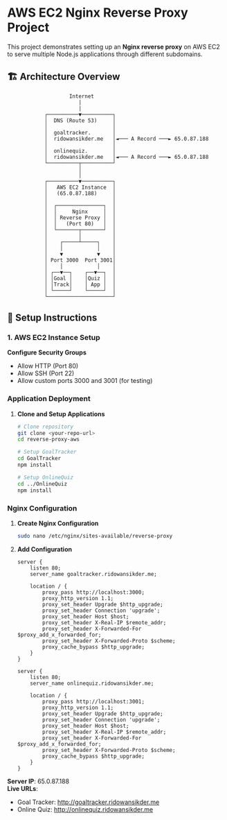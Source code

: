 # AWS EC2 Nginx Reverse Proxy Project

This project demonstrates setting up an **Nginx reverse proxy** on AWS EC2 to serve multiple Node.js applications through different subdomains.

## 🏗️ Architecture Overview

```
                    Internet
                       |
                       |
            ┌──────────▼──────────┐
            │  DNS (Route 53)     │
            │                     │
            │  goaltracker.       │
            │  ridowansikder.me   │◄─── A Record ───► 65.0.87.188
            │                     │
            │  onlinequiz.        │
            │  ridowansikder.me   │◄─── A Record ───► 65.0.87.188
            └──────────┬──────────┘
                       │
                       │
            ┌──────────▼──────────┐
            │   AWS EC2 Instance  │
            │   (65.0.87.188)     │
            │                     │
            │  ┌───────────────┐  │
            │  │     Nginx     │  │
            │  │ Reverse Proxy │  │
            │  │   (Port 80)   │  │
            │  └───────┬───────┘  │
            │          │          │
            │    ┌─────┴─────┐    │
            │    │           │    │
            │    ▼           ▼    │
            │ Port 3000  Port 3001│
            │    │           │    │
            │ ┌──▼──┐    ┌──▼──┐  │
            │ │Goal │    │Quiz │  │
            │ │Track│    │ App │  │
            │ └─────┘    └─────┘  │
            └─────────────────────┘
```

## 🔧 Setup Instructions

### 1. AWS EC2 Instance Setup

**Configure Security Groups**

- Allow HTTP (Port 80)
- Allow SSH (Port 22)
- Allow custom ports 3000 and 3001 (for testing)

### Application Deployment

1. **Clone and Setup Applications**

   ```bash
   # Clone repository
   git clone <your-repo-url>
   cd reverse-proxy-aws

   # Setup GoalTracker
   cd GoalTracker
   npm install

   # Setup OnlineQuiz
   cd ../OnlineQuiz
   npm install
   ```

### Nginx Configuration

1. **Create Nginx Configuration**

   ```bash
   sudo nano /etc/nginx/sites-available/reverse-proxy
   ```

2. **Add Configuration**

   ```nginx
   server {
       listen 80;
       server_name goaltracker.ridowansikder.me;

       location / {
           proxy_pass http://localhost:3000;
           proxy_http_version 1.1;
           proxy_set_header Upgrade $http_upgrade;
           proxy_set_header Connection 'upgrade';
           proxy_set_header Host $host;
           proxy_set_header X-Real-IP $remote_addr;
           proxy_set_header X-Forwarded-For $proxy_add_x_forwarded_for;
           proxy_set_header X-Forwarded-Proto $scheme;
           proxy_cache_bypass $http_upgrade;
       }
   }

   server {
       listen 80;
       server_name onlinequiz.ridowansikder.me;

       location / {
           proxy_pass http://localhost:3001;
           proxy_http_version 1.1;
           proxy_set_header Upgrade $http_upgrade;
           proxy_set_header Connection 'upgrade';
           proxy_set_header Host $host;
           proxy_set_header X-Real-IP $remote_addr;
           proxy_set_header X-Forwarded-For $proxy_add_x_forwarded_for;
           proxy_set_header X-Forwarded-Proto $scheme;
           proxy_cache_bypass $http_upgrade;
       }
   }
   ```

**Server IP**: 65.0.87.188  
**Live URLs**:

- Goal Tracker: http://goaltracker.ridowansikder.me
- Online Quiz: http://onlinequiz.ridowansikder.me
